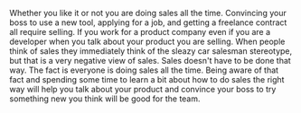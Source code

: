 Whether you like it or not you are doing sales all the time. Convincing your boss to use a new tool, applying for a job, and getting a freelance contract all require selling. If you work for a product company even if you are a developer when you talk about your product you are selling. When people think of sales they immediately think of the sleazy car salesman stereotype, but that is a very negative view of sales. Sales doesn't have to be done that way. The fact is everyone is doing sales all the time. Being aware of that fact and spending some time to learn a bit about how to do sales the right way will help you talk about your product and convince your boss to try something new you think will be good for the team.
